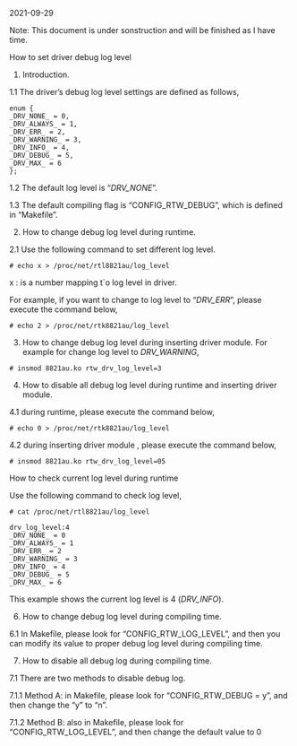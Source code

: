 2021-09-29

Note: This document is under sonstruction and will be finished as I have time.

How to set driver debug log level

1. Introduction.

1.1 The driver’s debug log level settings are defined as follows,
```
enum {
_DRV_NONE_ = 0,
_DRV_ALWAYS_ = 1,
_DRV_ERR_ = 2,
_DRV_WARNING_ = 3,
_DRV_INFO_ = 4,
_DRV_DEBUG_ = 5,
_DRV_MAX_ = 6
};
```
1.2 The default log level is “_DRV_NONE_”.

1.3 The default compiling flag is “CONFIG_RTW_DEBUG”, which is defined in
“Makefile”.



2. How to change debug log level during runtime.

2.1 Use the following command to set different log level.
```
# echo x > /proc/net/rtl8821au/log_level
```
x : is a number mapping t`o log level in driver.

For example, if you want to change to log level to “_DRV_ERR_”, please
execute the command below,
```
# echo 2 > /proc/net/rtk8821au/log_level
```


3. How to change debug log level during inserting driver module.
For example for change log level to _DRV_WARNING_,
```
# insmod 8821au.ko rtw_drv_log_level=3
```


4. How to disable all debug log level during runtime and inserting driver module.

4.1 during runtime, please execute the command below,
```
# echo 0 > /proc/net/rtk8821au/log_level
```
4.2 during inserting driver module , please execute the command below,
```
# insmod 8821au.ko rtw_drv_log_level=05
```
How to check current log level during runtime

Use the following command to check log level,
```
# cat /proc/net/rtl8821au/log_level

drv_log_level:4
_DRV_NONE_ = 0
_DRV_ALWAYS_ = 1
_DRV_ERR_ = 2
_DRV_WARNING_ = 3
_DRV_INFO_ = 4
_DRV_DEBUG_ = 5
_DRV_MAX_ = 6
```
This example shows the current log level is 4 (_DRV_INFO_).



6. How to change debug log level during compiling time.

6.1 In Makefile, please look for “CONFIG_RTW_LOG_LEVEL”, and then you can
modify its value to proper debug log level during compiling time.



7. How to disable all debug log during compiling time.

7.1 There are two methods to disable debug log.

7.1.1 Method A: in Makefile, please look for “CONFIG_RTW_DEBUG = y”,
and then change the “y” to “n”.

7.1.2 Method B: also in Makefile, please look for
“CONFIG_RTW_LOG_LEVEL”, and then change the default value to 0

